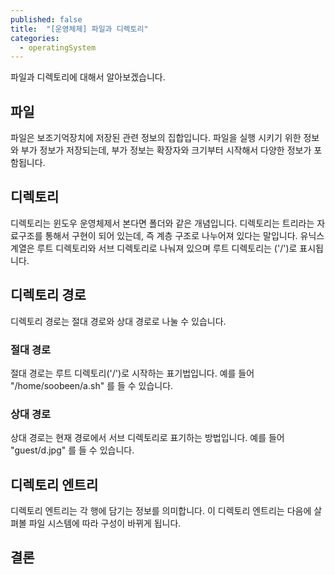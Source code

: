 ```yaml
---
published: false
title:  "[운영체제] 파일과 디렉토리"
categories:
  - operatingSystem
---
```


파일과 디렉토리에 대해서 알아보겠습니다.


## 파일

파일은 보조기억장치에 저장된 관련 정보의 집합입니다. 파일을 실행 시키기 위한 정보와 부가 정보가 저장되는데, 부가 정보는 확장자와 크기부터 시작해서 다양한 정보가 포함됩니다.

## 디렉토리

디렉토리는 윈도우 운영체제서 본다면 폴더와 같은 개념입니다. 디렉토리는 트리라는 자료구조를 통해서 구현이 되어 있는데, 즉 계층 구조로 나누어져 있다는 말입니다. 유닉스 계열은 루트 디렉토리와 서브 디렉토리로 나눠져 있으며 루트 디렉토리는 ('/')로 표시됩니다. 

## 디렉토리 경로

디렉토리 경로는 절대 경로와 상대 경로로 나눌 수 있습니다.

### 절대 경로

절대 경로는 루트 디렉토리('/')로 시작하는 표기법입니다. 예를 들어 "/home/soobeen/a.sh" 를 들 수 있습니다.

### 상대 경로

상대 경로는 현재 경로에서 서브 디렉토리로 표기하는 방법입니다. 예를 들어 "guest/d.jpg" 를 들 수 있습니다.

## 디렉토리 엔트리

디렉토리 엔트리는 각 행에 담기는 정보를 의미합니다. 이 디렉토리 엔트리는 다음에 살펴볼 파일 시스템에 따라 구성이 바뀌게 됩니다.


## 결론
